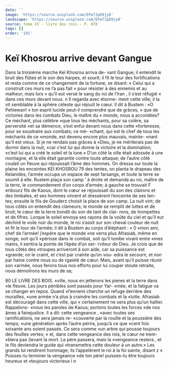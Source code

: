 ```yaml
---
date: ''
image: 'https://source.unsplash.com/EFm7JpD9jy8'
landscape: 'https://source.unsplash.com/EFm7JpD9jy8'
source: tome IV - livre des rois - P. 078
tags: []
order: '191'
---
```


# Keï Khosrou arrive devant Gangue

Dans la troisième marche Keï Khosrou arriva de- vant Gangue; il entendit le bruit des flûtes et le son des harpes, et sourit; il fit le tour des fortifications et resta comme de ce changement de la fortune, se disant: « Celui qui a construit ces murs ne l’a pas fait
« pour résister à des ennemis et au malheur; mais lors
« qu’il eut versé le sang du roi de l’Iran , il s’est réfugié
« dans ces murs devant nous. n Il regarda avec étonne- ment cette ville; il la vit semblable à la sphère céleste
qui réjouit le cœur. Il dit à Bustem : «O Pehlewan!
« ton esprit lucide peut-il comprendre que de grâces,
« que de victoires dans les combats Dieu, le maître du
« monde, nous a accordées? Ce méchant, plus célèbre
«que tous les méchants, pour sa colère, sa perversité
«et sa démence, s’est enfui devant nous dans cette «forteresse, pour se soustraire aux combats; ce mé- «chant, qui est le chef de tous les méchants de ce «monde, est devenu encore plus mauvais, mainte- «nant qu’il est vieux. Si je ne rendais pas grâces à
«Dieu, je ne mériterais pas de dormir dans la nuit,
«car c’est lui qui donne la victoire et la domination;
«c’est lui qui a créé le soleil et la lune.»
D’un côté la ville était adossée à une montagne,
et là elle était garantie contre toute attaque; de l’autre côté coulait un fleuve qui réjouissait l’âme des
hommes. On dressa sur toute la plaine les enceintes
KEI KHOSROU 79 des tentes, on planta le drapeau des Keïanides;
l’armée occupa un espace de sept farsangs, et toute
la terre se soumit à elle. Rustem plaça son camp ’ à droite et demanda au roi, maître de la terre,
le commandement d’un corps d’armée; à gauche se
trouvait F eribourz fils de Kaous, dont le cœur se réjouissait du son des clairons et des timbales, et ses hommes vinrent et dressèrent l’enceinte de ses ten-
tes; ensuite le fils de Gouderz choisit la place de son camp. La nuit vint; de tous côtés on entendit des clameurs; le monde se remplit de luttes et de bruit; le cœur de la terre bondit du son de tant de clai- rons, de trompettes et de fifres.
Lorque le soleil envoya ses rayons de la voûte du
ciel et qu’il eut déchiré le voile noir du monde, le roi
s’assit sur son cheval couleur de nuit et fit le tour de l’armée; il dit à Bustem au corps d’éléphant : « 0
«mon ami, chef de l’armée! j’espère que le monde
«ne verra plus Afrasiab, même en songe; soit qu’il «périsse dans le combat, soit qu’il tombe vivant entre «mes mains, il sentira la pointe de l’épée d’un ser-
rviteur de Dieu. Je crois que de tous côtés des «troupes arriveront à son aide, car sa puissance est «grande; on le craint, et c’est par crainte qu’on vou-
edra le secourir, et non par haine contre nous ou de rgaieté de cœur. Mais, avant qu’il puisse réunir son
«armée, nous ferons tous nos efforts pour lui couper stoute retraite, nous démolirons les murs de sa;

80 LE LIVRE DES BOIS.
«ville, nous en jetterons les pieres et la terre dans «le fleuve. Les jours pénibles sont passés pour Yar- «mée, et la fatigue va se changer en repos. Quand «l’ennemi cherche un refuge derrière des murailles, «une armée n’a plus à craindre les combats et la
«lutte. Afrasiab est découragé dans cette ville, qui
« certainement ne sera plus qu’un hallier. Rappelons- «nous les paroles de Kaous; portons toutes les forces «de nos âmes à fairejuslice. Il a dit: cette vengeance ,
«avec toutes ses ramifications, ne sera jamais re- «couverte par la rouille et la poussière des temps; «une génération après l’autre périra, jusqu’à ce que
«cent fois soixante ans soient passés. Ce sera comme «un arbre qui pousse toujours des feuilles vertes; « et, dans cette vengeance des rois, le cœur ne trem- «blera pas (levant la mort. Le père passera, mais la «vengeance restera , et le fils deviendra le guide qui «transmettra cette douleur à un autre.» Les grands lui rendirent hommage; ils l’appelèrent le roi à la
foi sainte, disant z « Puisses-tu terminer la vengeance «de ton père! puisses-tu être toujours heureux et «toujours victorieux l n

